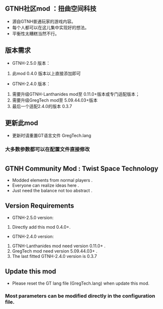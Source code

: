 ## GTNH社区mod ：扭曲空间科技
* 源自GTNH普通玩家的游戏内容。
* 每个人都可以在这儿集中实现好的想法。
* 平衡性太糟糕当然不行。
## 版本需求
* GTNH-2.5.0 版本：
1. 此mod 0.4.0 版本以上直接添加即可
* GTNH-2.4.0 版本：
1. 需要升级GTNH-Lanthanides mod至 0.11.0+版本或专门适配版本；
2. 需要升级GregTech mod至 5.09.44.03+版本
3. 最后一个适配2.4.0的版本 0.3.7
## 更新此mod
* 更新时请重置GT语言文件 GregTech.lang
### 大多数参数都可以在配置文件直接修改
#
#
## GTNH Community Mod :  Twist Space Technology
* Modded elements from normal players .
* Everyone can realize ideas here .
* Just need the balance not too abstract .
## Version Requirements
* GTNH-2.5.0 version:
1. Directly add this mod 0.4.0+.
* GTNH-2.4.0 version:
1. GTNH-Lanthanides mod need version 0.11.0+ .
2. GregTech mod need version 5.09.44.03+ .
3. The last fitted GTNH-2.4.0 version is 0.3.7
## Update this mod
* Please reset the GT lang file (GregTech.lang) when update this mod.
### Most parameters can be modified directly in the configuration file.
